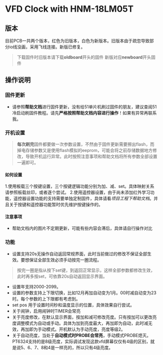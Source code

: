 # VFD Clock with HNM-18LM05T

## 版本
目前PCB一共两个版本，红色为旧版本，白色为新版本。旧版本由于疏忽导致部分io线没画，采用飞线连接。新版已修复。
> 下载固件时旧版本请下载**oldboard**开头的固件
  新版对应**newboard**开头固件
  
## 操作说明
### 固件更新
- 请参照**帮助文档**进行固件更新，没有给51单片机刷过固件的朋友，建议查阅51冷启动刷固件教程。请先**严格按照帮助文档内容进行操作**！如果有异常再联系我。
### 开机设置
> **每次刷完**固件都要做一次参数设置，不然由于固件更新需要擦出flash，而掉电存储参数又是使用flash模拟的eeprom，可能会将之前存储数据地方修改，导致开机运行异常。此时按照注意事项和帮助文档将所有参数全部设置一遍即可。

#### 如何设置
1.使用板载三个按键设置，三个按键逻辑功能分别为加、减、set。具体映射关系请参照板载丝印，或者逐个尝试。
2.使用遥控器设置，由于尚未添加红外学习功能，遥控器设置功能的支持需要单独定制固件，具体请看*项目工程下帮助文档*。并且关于按键和遥控器功能暂时优先维护按键操作的。
#### 注意事项
- 帮助文档内的图片不定期更新，可能有些内容会滞后，具体请自行操作对比
### 功能
- 设置支持20s无操作自动返回常规界面，此时当前做过的修改不保证全部生效。要想保证全部生效必须手动按完一圈流程。
> 按完一圈是指从按下set键，到返回正常显示，这样全部参数都修改生效，此时再多按set，可依靠20s自动返回显示界面。
- 设置年支持2000-2099。
- 设置的参数支持上下限切换，比如12月再加自动变为1月。00时减自动变为23时。每个参数的上下限都有考虑到。
- set pos 用于设置时间秒和温度显示的位置，具体效果自行尝试。
- 关于闹钟，启用闹钟时TIMER会常亮
- 关于亮度修改，在默认显示界面，按加和减可修改亮度。只有按加可以更改亮度调整模式为自动或手动。具体为加到亮度最大，再加即为自动，此时减无效，再加即为手动模式。开机默认为手动亮度，亮度等级2。
- 关于自动亮度，当处于**自动模式时PROBE会常亮**，手动模式PROBE熄灭。PT6324支持的是8级亮度，实际调试发现这款vfd屏幕仅仅有4级的区别，就是说5、6、7、8和4是一样亮的，所以只有4级亮度。

